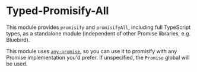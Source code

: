 # Typed-Promisify-All

This module provides `promisify` and `promisifyAll`, including full TypeScript types, as a standalone module (independent of other Promise libraries, e.g. Bluebird).

This module uses [`any-promise`](https://github.com/kevinbeaty/any-promise), so you can use it to promisify with any Promise implementation you'd prefer. If unspecified, the `Promise` global will be used.